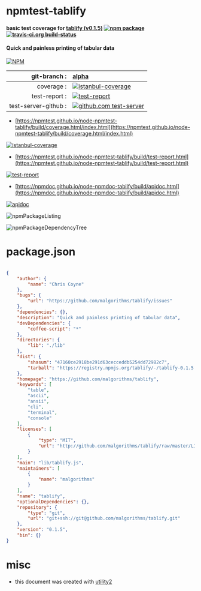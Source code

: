 # npmtest-tablify

#### basic test coverage for  [tablify (v0.1.5)](https://github.com/malgorithms/tablify)  [![npm package](https://img.shields.io/npm/v/npmtest-tablify.svg?style=flat-square)](https://www.npmjs.org/package/npmtest-tablify) [![travis-ci.org build-status](https://api.travis-ci.org/npmtest/node-npmtest-tablify.svg)](https://travis-ci.org/npmtest/node-npmtest-tablify)

#### Quick and painless printing of tabular data

[![NPM](https://nodei.co/npm/tablify.png?downloads=true&downloadRank=true&stars=true)](https://www.npmjs.com/package/tablify)

| git-branch : | [alpha](https://github.com/npmtest/node-npmtest-tablify/tree/alpha)|
|--:|:--|
| coverage : | [![istanbul-coverage](https://npmtest.github.io/node-npmtest-tablify/build/coverage.badge.svg)](https://npmtest.github.io/node-npmtest-tablify/build/coverage.html/index.html)|
| test-report : | [![test-report](https://npmtest.github.io/node-npmtest-tablify/build/test-report.badge.svg)](https://npmtest.github.io/node-npmtest-tablify/build/test-report.html)|
| test-server-github : | [![github.com test-server](https://npmtest.github.io/node-npmtest-tablify/GitHub-Mark-32px.png)](https://npmtest.github.io/node-npmtest-tablify/build/app/index.html) | | build-artifacts : | [![build-artifacts](https://npmtest.github.io/node-npmtest-tablify/glyphicons_144_folder_open.png)](https://github.com/npmtest/node-npmtest-tablify/tree/gh-pages/build)|

- [https://npmtest.github.io/node-npmtest-tablify/build/coverage.html/index.html](https://npmtest.github.io/node-npmtest-tablify/build/coverage.html/index.html)

[![istanbul-coverage](https://npmtest.github.io/node-npmtest-tablify/build/screenCapture.buildCi.browser.%252Ftmp%252Fbuild%252Fcoverage.lib.html.png)](https://npmtest.github.io/node-npmtest-tablify/build/coverage.html/index.html)

- [https://npmtest.github.io/node-npmtest-tablify/build/test-report.html](https://npmtest.github.io/node-npmtest-tablify/build/test-report.html)

[![test-report](https://npmtest.github.io/node-npmtest-tablify/build/screenCapture.buildCi.browser.%252Ftmp%252Fbuild%252Ftest-report.html.png)](https://npmtest.github.io/node-npmtest-tablify/build/test-report.html)

- [https://npmdoc.github.io/node-npmdoc-tablify/build/apidoc.html](https://npmdoc.github.io/node-npmdoc-tablify/build/apidoc.html)

[![apidoc](https://npmdoc.github.io/node-npmdoc-tablify/build/screenCapture.buildCi.browser.%252Ftmp%252Fbuild%252Fapidoc.html.png)](https://npmdoc.github.io/node-npmdoc-tablify/build/apidoc.html)

![npmPackageListing](https://npmtest.github.io/node-npmtest-tablify/build/screenCapture.npmPackageListing.svg)

![npmPackageDependencyTree](https://npmtest.github.io/node-npmtest-tablify/build/screenCapture.npmPackageDependencyTree.svg)



# package.json

```json

{
    "author": {
        "name": "Chris Coyne"
    },
    "bugs": {
        "url": "https://github.com/malgorithms/tablify/issues"
    },
    "dependencies": {},
    "description": "Quick and painless printing of tabular data",
    "devDependencies": {
        "coffee-script": "*"
    },
    "directories": {
        "lib": "./lib"
    },
    "dist": {
        "shasum": "47160ce2918be291d63cecceddb5254dd72982c7",
        "tarball": "https://registry.npmjs.org/tablify/-/tablify-0.1.5.tgz"
    },
    "homepage": "https://github.com/malgorithms/tablify",
    "keywords": [
        "table",
        "ascii",
        "ansii",
        "cli",
        "terminal",
        "console"
    ],
    "licenses": [
        {
            "type": "MIT",
            "url": "http://github.com/malgorithms/tablify/raw/master/LICENSE"
        }
    ],
    "main": "lib/tablify.js",
    "maintainers": [
        {
            "name": "malgorithms"
        }
    ],
    "name": "tablify",
    "optionalDependencies": {},
    "repository": {
        "type": "git",
        "url": "git+ssh://git@github.com/malgorithms/tablify.git"
    },
    "version": "0.1.5",
    "bin": {}
}
```



# misc
- this document was created with [utility2](https://github.com/kaizhu256/node-utility2)
